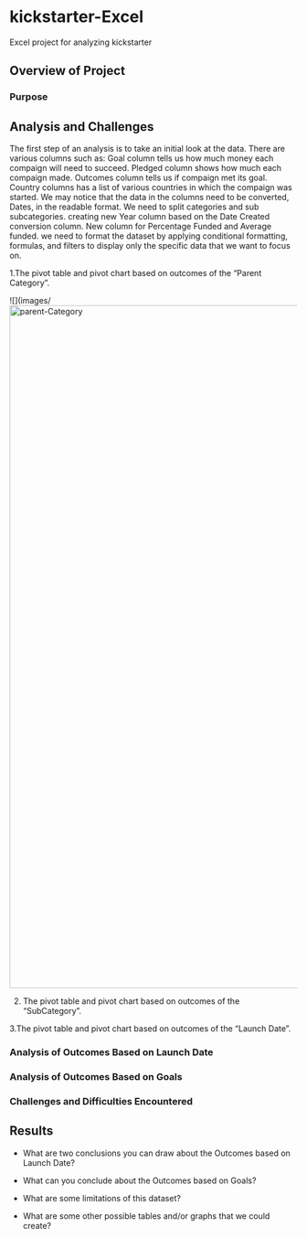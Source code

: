 # kickstarter-Excel
Excel project for analyzing kickstarter

## Overview of Project

### Purpose

## Analysis and Challenges
The first step of an analysis is to take an initial look at the data. There are various columns such as:
Goal column tells us how much money each compaign will need to succeed.
Pledged column shows how much each compaign made.
Outcomes column tells us if compaign met its goal.
Country columns has a list of various countries in which the compaign was started.
We may notice that the data in the columns need to be converted, Dates, in the 
readable format. We need to split categories and sub subcategories. creating new Year column based on the Date Created conversion column. New column for Percentage Funded and Average funded. we need to format the dataset by applying conditional formatting, formulas, and filters to display only the specific data that we want to focus on.

1.The pivot table and pivot chart based on outcomes of the “Parent Category”.

![](images/<img width="1195" alt="parent-Category" src="https://user-images.githubusercontent.com/92646311/163236240-d259096b-91b6-4b9b-adba-ac6a96b207bd.png">

 
 
 
 2. The pivot table and pivot chart based on outcomes of the “SubCategory”.
 
 
 
 3.The pivot table and pivot chart based on outcomes of the “Launch Date”.
 
 
### Analysis of Outcomes Based on Launch Date



### Analysis of Outcomes Based on Goals


### Challenges and Difficulties Encountered

## Results

- What are two conclusions you can draw about the Outcomes based on Launch Date?

- What can you conclude about the Outcomes based on Goals?

- What are some limitations of this dataset?

- What are some other possible tables and/or graphs that we could create?

